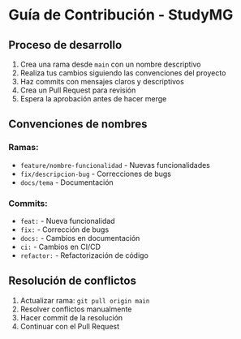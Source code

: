# Guía de Contribución - StudyMG

## Proceso de desarrollo

1. Crea una rama desde `main` con un nombre descriptivo
2. Realiza tus cambios siguiendo las convenciones del proyecto
3. Haz commits con mensajes claros y descriptivos
4. Crea un Pull Request para revisión
5. Espera la aprobación antes de hacer merge

## Convenciones de nombres

### Ramas:
- `feature/nombre-funcionalidad` - Nuevas funcionalidades
- `fix/descripcion-bug` - Correcciones de bugs
- `docs/tema` - Documentación

### Commits:
- `feat:` - Nueva funcionalidad
- `fix:` - Corrección de bugs
- `docs:` - Cambios en documentación
- `ci:` - Cambios en CI/CD
- `refactor:` - Refactorización de código

## Resolución de conflictos

1. Actualizar rama: `git pull origin main`
2. Resolver conflictos manualmente
3. Hacer commit de la resolución
4. Continuar con el Pull Request